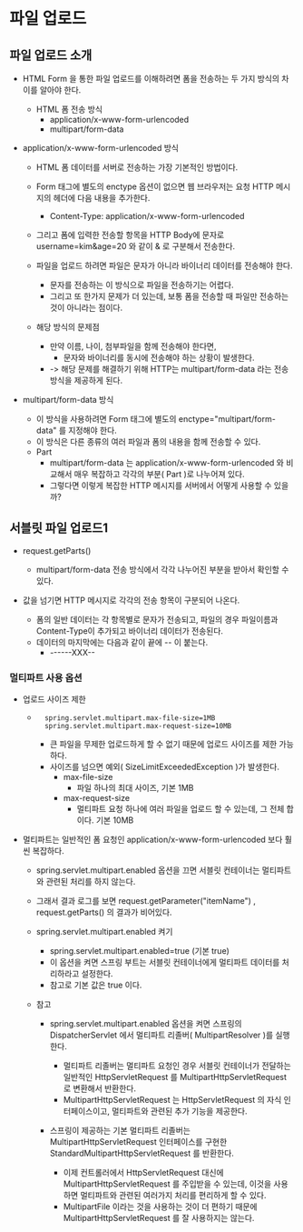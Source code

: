# 파일 업로드

## 파일 업로드 소개

- HTML Form 을 통한 파일 업로드를 이해하려면 폼을 전송하는 두 가지 방식의 차이를 알아야 한다.
  - HTML 폼 전송 방식    
    - application/x-www-form-urlencoded
    - multipart/form-data

- application/x-www-form-urlencoded 방식
  - HTML 폼 데이터를 서버로 전송하는 가장 기본적인 방법이다.
  - Form 태그에 별도의 enctype 옵션이 없으면 웹 브라우저는 요청 HTTP 메시지의 헤더에 다음 내용을 추가한다.
    - Content-Type: application/x-www-form-urlencoded
  - 그리고 폼에 입력한 전송할 항목을 HTTP Body에 문자로 username=kim&age=20 와 같이 & 로 구분해서 전송한다.
  - 파일을 업로드 하려면 파일은 문자가 아니라 바이너리 데이터를 전송해야 한다. 
    - 문자를 전송하는 이 방식으로 파일을 전송하기는 어렵다. 
    - 그리고 또 한가지 문제가 더 있는데, 보통 폼을 전송할 때 파일만 전송하는 것이 아니라는 점이다.

  - 해당 방식의 문제점
    - 만약 이름, 나이, 첨부파일을 함께 전송해야 한다면, 
      - 문자와 바이너리를 동시에 전송해야 하는 상황이 발생한다.
    - -> 해당 문제를 해결하기 위해 HTTP는 multipart/form-data 라는 전송 방식을 제공하게 된다.

- multipart/form-data 방식
  - 이 방식을 사용하려면 Form 태그에 별도의 enctype="multipart/form-data" 를 지정해야 한다.
  - 이 방식은 다른 종류의 여러 파일과 폼의 내용을 함께 전송할 수 있다.
  - Part
    - multipart/form-data 는 application/x-www-form-urlencoded 와 비교해서 매우 복잡하고 각각의 부분( Part )로 나누어져 있다. 
    - 그렇다면 이렇게 복잡한 HTTP 메시지를 서버에서 어떻게 사용할 수 있을까?

## 서블릿 파일 업로드1
- request.getParts() 
  - multipart/form-data 전송 방식에서 각각 나누어진 부분을 받아서 확인할 수 있다.

- 값을 넘기면 HTTP 메시지로 각각의 전송 항목이 구분되어 나온다.
  - 폼의 일반 데이터는 각 항목별로 문자가 전송되고, 파일의 경우 파일이름과 Content-Type이 추가되고 바이너리 데이터가 전송된다.
  - 데이터의 마지막에는 다음과 같이 끝에 -- 이 붙는다.
    - ------XXX--

### 멀티파트 사용 옵션
- 업로드 사이즈 제한
  - ```
      spring.servlet.multipart.max-file-size=1MB
      spring.servlet.multipart.max-request-size=10MB
    ```
    - 큰 파일을 무제한 업로드하게 할 수 없기 때문에 업로드 사이즈를 제한 가능하다.
    - 사이즈를 넘으면 예외( SizeLimitExceededException )가 발생한다.
      - max-file-size 
        - 파일 하나의 최대 사이즈, 기본 1MB
      - max-request-size 
        - 멀티파트 요청 하나에 여러 파일을 업로드 할 수 있는데, 그 전체 합이다. 기본 10MB

- 멀티파트는 일반적인 폼 요청인 application/x-www-form-urlencoded 보다 훨씬 복잡하다.
  - spring.servlet.multipart.enabled 옵션을 끄면 서블릿 컨테이너는 멀티파트와 관련된 처리를 하지 않는다.
  - 그래서 결과 로그를 보면 request.getParameter("itemName") , request.getParts() 의 결과가 비어있다.
  
  - spring.servlet.multipart.enabled 켜기
    - spring.servlet.multipart.enabled=true (기본 true)
    - 이 옵션을 켜면 스프링 부트는 서블릿 컨테이너에게 멀티파트 데이터를 처리하라고 설정한다. 
    - 참고로 기본 값은 true 이다.

  - 참고
    - spring.servlet.multipart.enabled 옵션을 켜면 스프링의 DispatcherServlet 에서 멀티파트 리졸버( MultipartResolver )를 실행한다.
      - 멀티파트 리졸버는 멀티파트 요청인 경우 서블릿 컨테이너가 전달하는 일반적인 HttpServletRequest 를 MultipartHttpServletRequest 로 변환해서 반환한다.
      - MultipartHttpServletRequest 는 HttpServletRequest 의 자식 인터페이스이고, 멀티파트와 관련된 추가 기능을 제공한다.

    - 스프링이 제공하는 기본 멀티파트 리졸버는 MultipartHttpServletRequest 인터페이스를 구현한 StandardMultipartHttpServletRequest 를 반환한다.
      - 이제 컨트롤러에서 HttpServletRequest 대신에 MultipartHttpServletRequest 를 주입받을 수 있는데, 이것을 사용하면 멀티파트와 관련된 여러가지 처리를 편리하게 할 수 있다. 
      - MultipartFile 이라는 것을 사용하는 것이 더 편하기 때문에 MultipartHttpServletRequest 를 잘 사용하지는 않는다.